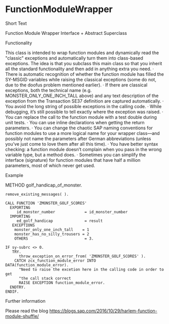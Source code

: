 # FunctionModuleWrapper
Short Text

Function Module Wrapper Interface + Abstract Superclass

Functionality

This class is intended to wrap function modules and dynamically read the "classic" exceptions and automatically turn them into class-based exceptions.
The idea is that you subclass this main class so that you inherit all the standard functionality and then add in anything extra you need.
· There is automatic recognition of whether the function module has filled the SY-MSGID variables while raising the classical exceptions (some do not, due to the doofus problem mentioned earlier).
· If there are classical exceptions, both the technical name (e.g. MONSTER_ONLY_ONE_INCH_TALL above) and any text description of the exception from the Transaction SE37 definition are captured automatically.
· You avoid the long string of possible exceptions in the calling code.
· While debugging, it’s still possible to tell exactly where the exception was raised.
· You can replace the call to the function module with a test double during unit tests.
· You can use inline declarations when getting the return parameters.
· You can change the chaotic SAP naming conventions for function modules to use a more logical name for your wrapper class—and possibly not name the parameters after German abbreviations (unless you’ve just come to love them after all this time).
· You have better syntax checking: a function module doesn’t complain when you pass in the wrong variable type, but a method does.
· Sometimes you can simplify the interface (signature) for function modules that have half a million parameters, most of which never get used.

Example

  METHOD golf_handicap_of_monster.

    remove_existing_messages( ).

    CALL FUNCTION 'ZMONSTER_GOLF_SCORES'
      EXPORTING
         id_monster_number             = id_monster_number
      IMPORTING
         ed_golf_handicap              = result
       EXCEPTIONS
        monster_only_one_inch_tall    = 1
        monster_has_no_silly_trousers = 2
        OTHERS                         = 3.

    IF sy-subrc <> 0.
       TRY.
          throw_exception_on_error_from( 'ZMONSTER_GOLF_SCORES' ).
        CATCH zcx_function_module_error INTO    DATA(function_module_error).
          "Need to raise the excetion here in the calling code in order to get
          "the call stack correct
          RAISE EXCEPTION function_module_error.
      ENDTRY.
    ENDIF.
    
Further information

Please read the blog 
https://blogs.sap.com/2016/10/29/harlem-function-module-shuffle/
